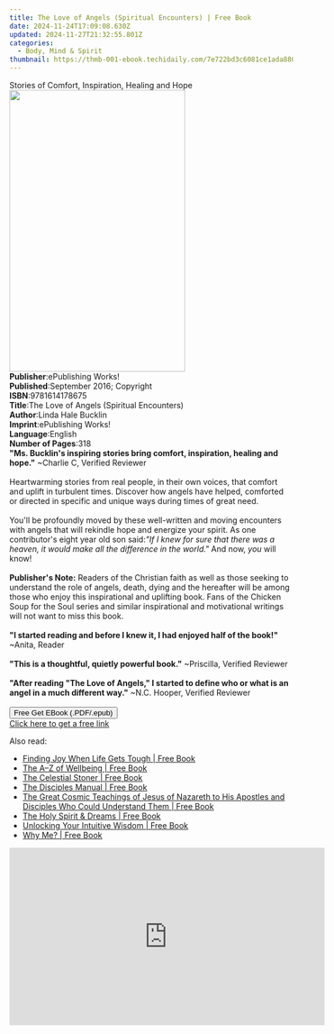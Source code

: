 ```yaml
---
title: The Love of Angels (Spiritual Encounters) | Free Book
date: 2024-11-24T17:09:08.630Z
updated: 2024-11-27T21:32:55.801Z
categories:
  - Body, Mind & Spirit
thumbnail: https://thmb-001-ebook.techidaily.com/7e722bd3c6081ce1ada88044864ceff67f0ad8d99ee5a25d0d805a132dfd8889.jpg
---
```

<main id="book-container">
  <div class="flex flex-col">
    <div class="book-brief flex-1 py-6 px-4 sm:p-6 md:py-10 md:px-8">
      <!-- brief-->
      <div class="book-brief-main">
        Stories of Comfort, Inspiration, Healing and Hope
      </div>
    </div>
    <div
      class="book-meta-info flex-1 grid gap-4 col-start-1 col-end-3 row-start-1 sm:mb-6 sm:grid-cols-4 lg:gap-6 lg:col-start-2 lg:row-end-6 lg:row-span-6 lg:mb-0"
    >
      <div
        class="book-meta-info-left place-content-center mt-4 p-4 text-sm leading-6 col-start-2 col-span-2 dark:text-slate-400"
      >
        <img
          class="w-full h-500 object-cover rounded-lg sm:h-255 sm:col-span-2 lg:col-span-full"
          src="https://img-001-ebook.techidaily.com/03e4652a1294a2a1b3587aae791258850c5c62016e64aeb517978b4c038ea1ad.jpg"
          alt=""
          width="312"
          height="500"
        />
      </div>
      <div
        class="book-meta-info-right mt-2 col-start-1 row-start-2 col-span-3 self-center"
      >
        <!-- meta data  -->
        <div class="flex flex-col px-4 md:px-8">
          <div class="flex-1">
            <strong>Publisher</strong>:<span class="px-2"
              >ePublishing Works!</span
            >
          </div>
          <div class="flex-1">
            <strong>Published</strong>:<span class="px-2"
              >September 2016; Copyright</span
            >
          </div>
          <div class="flex-1">
            <strong>ISBN</strong>:<span class="px-2">9781614178675</span>
          </div>
          <div class="flex-1">
            <strong>Title</strong>:<span class="px-2"
              >The Love of Angels (Spiritual Encounters)</span
            >
          </div>
          <div class="flex-1">
            <strong>Author</strong>:<span class="px-2">Linda Hale Bucklin</span>
          </div>
          <div class="flex-1">
            <strong>Imprint</strong>:<span class="px-2"
              >ePublishing Works!</span
            >
          </div>
          <div class="flex-1">
            <strong>Language</strong>:<span class="px-2">English</span>
          </div>
          <div class="flex-1">
            <strong>Number of Pages</strong>:<span class="px-2">318</span>
          </div>
        </div>
      </div>
    </div>
    <div class="book-description flex-1 py-6 px-4 sm:p-6 md:py-10 md:px-8">
      <div class="book-description-main">
        <div accordion-content="" id="description">
          <b
            >"Ms. Bucklin's inspiring stories bring comfort, inspiration,
            healing and hope."</b
          >
          ~Charlie C, Verified Reviewer<br /><br />Heartwarming stories from
          real people, in their own voices, that comfort and uplift in turbulent
          times. Discover how angels have helped, comforted or directed in
          specific and unique ways during times of great need.<br /><br />You'll
          be profoundly moved by these well-written and moving encounters with
          angels that will rekindle hope and energize your spirit. As one
          contributor's eight year old son said:<i
            >"If I knew for sure that there was a heaven, it would make all the
            difference in the world."</i
          >
          And now, <i>you</i> will know!<br /><br /><b>Publisher's Note:</b>
          Readers of the Christian faith as well as those seeking to understand
          the role of angels, death, dying and the hereafter will be among those
          who enjoy this inspirational and uplifting book. Fans of the Chicken
          Soup for the Soul series and similar inspirational and motivational
          writings will not want to miss this book.<br /><br /><b
            >"I started reading and before I knew it, I had enjoyed half of the
            book!"</b
          >
          ~Anita, Reader<br /><br /><b
            >"This is a thoughtful, quietly powerful book."</b
          >
          ~Priscilla, Verified Reviewer<br /><br /><b
            >"After reading "The Love of Angels," I started to define who or
            what is an angel in a much different way."</b
          >
          ~N.C. Hooper, Verified Reviewer<br /><br />
        </div>
        <div class="accordion-fader"></div>
      </div>
    </div>
    <div class="book-excerpts flex-1 py-6 px-4 sm:p-6 md:py-10 md:px-8"></div>
    <div
      class="book-about-author flex-1 py-6 px-4 sm:p-6 md:py-10 md:px-8"
    ></div>
    <div class="book-free-get flex-1 py-6 px-4 sm:p-6 md:py-10 md:px-8">
      <button
        id="btn-free-get"
        class="bg-blue-500 hover:bg-blue-700 text-white font-bold py-2 px-4 rounded"
      >
        Free Get EBook (.PDF/.epub)
      </button>
      <div id="countdown-display" class="px-2 text-lg mt-2"></div>
      <a
        id="free-link"
        class="hidden bg-blue-500 hover:bg-blue-700 text-white font-bold py-2 px-4 rounded"
        href="https://www.ebooks.com/en-us/book/95942439/the-love-of-angels-spiritual-encounters/linda-hale-bucklin/"
        target="_blank"
        >Click here to get a free link</a
      >
    </div>
    <script>
      let countdownTime = 0;
      let countdownInterval = null;
      document
        .getElementById('btn-free-get')
        .addEventListener('click', startCountdown);
      function startCountdown() {
        countdownTime = new Date().getTime() + 60000 * 3;
        countdownInterval = setInterval(updateCountdown, 1000);
        document.getElementById('btn-free-get').disabled = true;
        document
          .getElementById('btn-free-get')
          .classList.add('bg-gray-500', 'cursor-not-allowed');
      }
      function updateCountdown() {
        let currentTime = new Date().getTime();
        let timeLeft = countdownTime - currentTime;
        let secondsLeft = Math.floor(timeLeft / 1000);
        document.getElementById('countdown-display').innerHTML =
          `Remaining time: ${secondsLeft} seconds.`;
        if (secondsLeft <= 0) {
          clearInterval(countdownInterval);
          document.getElementById('btn-free-get').classList.add('hidden');
          document.getElementById('free-link').classList.remove('hidden');
          document.getElementById('countdown-display').innerHTML = '';
        }
      }
    </script>
  </div>
</main>

<ins class="adsbygoogle"
      style="display:block"
      data-ad-client="ca-pub-7571918770474297"
      data-ad-slot="8358498916"
      data-ad-format="auto"
      data-full-width-responsive="true"></ins>
    

<span class="atpl-alsoreadstyle">Also read:</span>
<div><ul>
<li><a href="https://novels-ebooks.techidaily.com/211404131-9781763547612-finding-joy-when-life-gets-tough/"><u>Finding Joy When Life Gets Tough | Free Book</u></a></li>
<li><a href="https://novels-ebooks.techidaily.com/211410163-9781837992027-the-az-of-wellbeing/"><u>The A–Z of Wellbeing | Free Book</u></a></li>
<li><a href="https://novels-ebooks.techidaily.com/211404214-9798330274932-the-celestial-stoner/"><u>The Celestial Stoner | Free Book</u></a></li>
<li><a href="https://novels-ebooks.techidaily.com/211403960-9781958997826-the-disciples-manual/"><u>The Disciples Manual | Free Book</u></a></li>
<li><a href="https://novels-ebooks.techidaily.com/211410250-9783964464859-the-great-cosmic-teachings-of-jesus-of-nazareth-to-his-apostles-and-disciples-who-could-understand-them/"><u>The Great Cosmic Teachings of Jesus of Nazareth to His Apostles and Disciples Who Could Understand Them | Free Book</u></a></li>
<li><a href="https://novels-ebooks.techidaily.com/211410332-9781778310614-the-holy-spirit-dreams/"><u>The Holy Spirit & Dreams | Free Book</u></a></li>
<li><a href="https://novels-ebooks.techidaily.com/211410318-9798330279609-unlocking-your-intuitive-wisdom/"><u>Unlocking Your Intuitive Wisdom | Free Book</u></a></li>
<li><a href="https://novels-ebooks.techidaily.com/211404011-9781990823848-why-me/"><u>Why Me? | Free Book</u></a></li>
</ul></div>

<!-- affiliate ads begin -->
<iframe width="560" height="315" src="https://www.youtube.com/embed/hHPljBHrvkA?si=HwdfDM9rlbABSIrx&autoplay=1" title="YouTube video player" frameborder="0" allow="accelerometer; autoplay; clipboard-write; encrypted-media; gyroscope; picture-in-picture; web-share" referrerpolicy="strict-origin-when-cross-origin" allowfullscreen></iframe>
<!-- affiliate ads end -->

